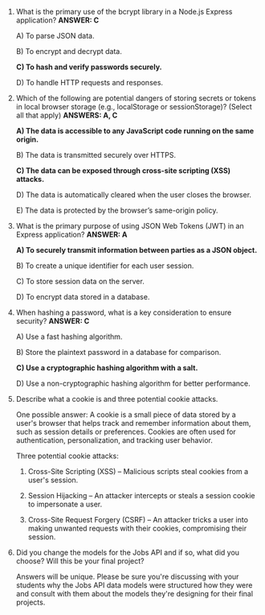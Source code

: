 1. What is the primary use of the bcrypt library in a Node.js Express application? **ANSWER: C**

   A) To parse JSON data.

   B) To encrypt and decrypt data.

   **C) To hash and verify passwords securely.**

   D) To handle HTTP requests and responses.



2. Which of the following are potential dangers of storing secrets or tokens in local browser storage (e.g., localStorage or sessionStorage)? (Select all that apply) **ANSWERS: A, C**

   **A) The data is accessible to any JavaScript code running on the same origin.**

   B) The data is transmitted securely over HTTPS.

   **C) The data can be exposed through cross-site scripting (XSS) attacks.**

   D) The data is automatically cleared when the user closes the browser.

   E) The data is protected by the browser’s same-origin policy.



3. What is the primary purpose of using JSON Web Tokens (JWT) in an Express application? **ANSWER: A**

   **A) To securely transmit information between parties as a JSON object.**

   B) To create a unique identifier for each user session.

   C) To store session data on the server.

   D) To encrypt data stored in a database.



4. When hashing a password, what is a key consideration to ensure security? **ANSWER: C**

   A) Use a fast hashing algorithm.

   B) Store the plaintext password in a database for comparison.

   **C) Use a cryptographic hashing algorithm with a salt.**

   D) Use a non-cryptographic hashing algorithm for better performance.



5. Describe what a cookie is and three potential cookie attacks.

   One possible answer: A cookie is a small piece of data stored by a user's browser that helps track and remember information about them, such as session details or preferences. Cookies are often used for authentication, personalization, and tracking user behavior.

   Three potential cookie attacks:

   1. Cross-Site Scripting (XSS) – Malicious scripts steal cookies from a user's session.

   2. Session Hijacking – An attacker intercepts or steals a session cookie to impersonate a user.

   3. Cross-Site Request Forgery (CSRF) – An attacker tricks a user into making unwanted requests with their cookies, compromising their session.



6. Did you change the models for the Jobs API and if so, what did you choose? Will this be your final project?

   Answers will be unique.  Please be sure you're discussing with your students why the Jobs API data models were structured how they were and consult with them about the models they're designing for their final projects. 
